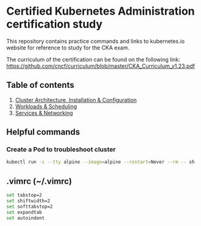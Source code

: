 # Certified Kubernetes Administration certification study

This repository contains practice commands and links to kubernetes.io website for reference to study for the CKA exam.

The curriculum of the certification can be found on the following link:
https://github.com/cncf/curriculum/blob/master/CKA_Curriculum_v1.23.pdf

## Table of contents
1. [Cluster Architecture, Installation & Configuration](1-cluster-architecture-installation-configuration.md)
1. [Workloads & Scheduling](2-workloads-scheduling.md)
1. [Services & Networking](3-services-networking.md)


## Helpful commands

### Create a Pod to troubleshoot cluster
```bash
kubectl run -i --tty alpine --image=alpine --restart=Never --rm -- sh
```

## .vimrc (~/.vimrc)
```bash
set tabstop=2
set shiftwidth=2
set softtabstop=2
set expandtab
set autoindent
```